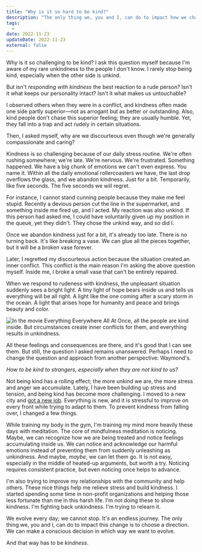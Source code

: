 ```yaml
---
title: "Why is it so hard to be kind?"
description: "The only thing we, you and I, can do to impact how we change is to choose a direction. We can decide in which way we want to evolve. And that way has to be kindness."
tags:
  -
date: 2022-11-23
updateDate: 2022-11-23
external: false
---
```


Why is it so challenging to be kind? I ask this question myself because I'm aware of my rare unkindness to the people I don't know. I rarely stop being kind, especially when the other side is unkind.

But isn't _responding with kindness_ the best reaction to a rude person? Isn't it what keeps our personality intact? Isn't it what makes us untouchable?

I observed others when they were in a conflict, and kindness often made one side partly superior—not as arrogant but as better or outstanding. Also, kind people don't chase this superior feeling; they are usually humble. Yet, they fall into a trap and act rudely in certain situations.

Then, I asked myself, why are we discourteous even though we're generally compassionate and caring?

Kindness is so challenging because of our daily stress routine. We're often rushing somewhere; we're late. We're nervous. We're frustrated. Something happened. We have a big chunk of emotions we can't even express. You name it. Within all the daily emotional rollercoasters we have, the last drop overflows the glass, and we abandon kindness. Just for a bit. Temporarily, like five seconds. The five seconds we will regret.

For instance, I cannot stand cunning people because they make me feel stupid. Recently a devious person cut the line in the supermarket, and something inside me fired up, and I acted. My reaction was also unkind. If this person had asked me, I could have voluntarily given up my position in the queue, yet they didn't. They chose the unkind way, and so did I.

Once we abandon kindness just for a bit, it's already too late. There is no turning back. It's like breaking a vase. We can glue all the pieces together, but it will be a broken vase forever.

Later, I regretted my discourteous action because the situation created an inner conflict. This conflict is the main reason I'm asking the above question myself. Inside me, I broke a small vase that can't be entirely repaired.

When we respond to rudeness with kindness, the unpleasant situation suddenly sees a bright light. A tiny light of hope bears inside us and tells us everything will be all right. A light like the one coming after a scary storm in the ocean. A light that arises hope for humanity and peace and brings beauty and color.

![In the movie Everything Everywhere All At Once, all the people are kind inside. But circumstances create inner conflicts for them, and everything results in unkindness.](/images/content/posts/why-is-it-so-hard-to-be-kind/why-is-it-hard-to-be-kind.jpg)

All these feelings and consequences are there, and it's good that I can see them. But still, the question I asked remains unanswered. Perhaps I need to change the question and approach from another perspective: Waymond's.

_How to be kind to strangers, especially when they are not kind to us?_

Not being kind has a rolling effect; the more unkind we are, the more stress and anger we accumulate. Lately, I have been building up stress and tension, and being kind has become more challenging. I moved to a new city and [got a new job](/joining-sumup). Everything is new, and it is stressful to improve on every front while trying to adapt to them. To prevent kindness from falling over, I changed a few things.

While training my body in the gym, I'm training my mind more heavily these days with meditation. The core of mindfulness meditation is noticing. Maybe, we can recognize how we are being treated and notice feelings accumulating inside us. We can notice and acknowledge our harmful emotions instead of preventing them from suddenly unleashing as unkindness. And maybe, _maybe_, we can let them go. It is not easy, especially in the middle of heated-up arguments, but worth a try. Noticing requires consistent practice, but even noticing once helps to advance.

I'm also trying to improve my relationships with the community and help others. These nice things help me relieve stress and build kindness. I started spending some time in non-profit organizations and helping those less fortunate than me in this harsh life. I'm not doing these to show kindness. I'm fighting back unkindness. I'm trying to relearn it.

We evolve every day; we cannot stop. It's an endless journey. The only thing we, you and I, can do to impact this change is to choose a direction. We can make a conscious decision in which way we want to evolve.

And that way has to be _kindness_.

